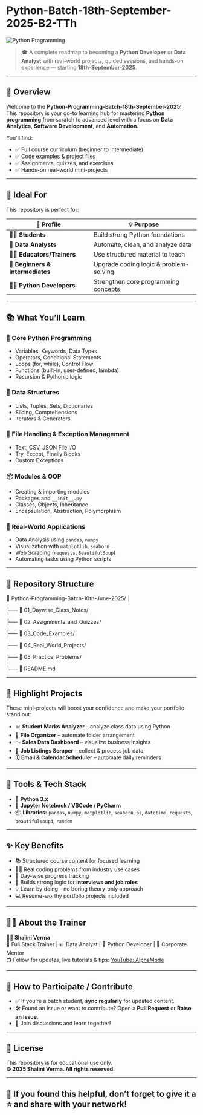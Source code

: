 # Python-Batch-18th-September-2025-B2-TTh

![Python Programming](https://github.com/user-attachments/assets/b23f3e39-f3be-41ab-ae8c-e53c37c9ce80)

> 🎓 A complete roadmap to becoming a **Python Developer** or **Data Analyst** with real-world projects, guided sessions, and hands-on experience — starting **18th-September-2025**.

---

## 📘 Overview

Welcome to the **Python-Programming-Batch-18th-September-2025**!  
This repository is your go-to learning hub for mastering **Python programming** from scratch to advanced level with a focus on **Data Analytics**, **Software Development**, and **Automation**.

You'll find:
- ✅ Full course curriculum (beginner to intermediate)
- ✅ Code examples & project files
- ✅ Assignments, quizzes, and exercises
- ✅ Hands-on real-world mini-projects

---

## 🎯 Ideal For

This repository is perfect for:

| 👤 Profile | 💡 Purpose |
|-----------|------------|
| 👨‍🎓 **Students** | Build strong Python foundations |
| 💼 **Data Analysts** | Automate, clean, and analyze data |
| 👩‍🏫 **Educators/Trainers** | Use structured material to teach |
| 🧠 **Beginners & Intermediates** | Upgrade coding logic & problem-solving |
| 👩‍💻 **Python Developers** | Strengthen core programming concepts |

---

## 📚 What You’ll Learn

### 🧱 Core Python Programming
- Variables, Keywords, Data Types
- Operators, Conditional Statements
- Loops (for, while), Control Flow
- Functions (built-in, user-defined, lambda)
- Recursion & Pythonic logic

### 🧮 Data Structures
- Lists, Tuples, Sets, Dictionaries
- Slicing, Comprehensions
- Iterators & Generators

### 📂 File Handling & Exception Management
- Text, CSV, JSON File I/O
- Try, Except, Finally Blocks
- Custom Exceptions

### 📦 Modules & OOP
- Creating & importing modules
- Packages and `__init__.py`
- Classes, Objects, Inheritance
- Encapsulation, Abstraction, Polymorphism

### 🔬 Real-World Applications
- Data Analysis using `pandas`, `numpy`
- Visualization with `matplotlib`, `seaborn`
- Web Scraping (`requests`, `BeautifulSoup`)
- Automating tasks using Python scripts

---

## 🧪 Repository Structure


📂 Python-Programming-Batch-10th-June-2025/
│

├── 📁 01_Daywise_Class_Notes/

├── 📁 02_Assignments_and_Quizzes/

├── 📁 03_Code_Examples/

├── 📁 04_Real_World_Projects/

├── 📁 05_Practice_Problems/

└── 📄 README.md


---

## 🚀 Highlight Projects

These mini-projects will boost your confidence and make your portfolio stand out:

- 📊 **Student Marks Analyzer** – analyze class data using Python
- 📁 **File Organizer** – automate folder arrangement
- 📉 **Sales Data Dashboard** – visualize business insights
- 🔎 **Job Listings Scraper** – collect & process job data
- 🗓️ **Email & Calendar Scheduler** – automate daily reminders

---

## 🔧 Tools & Tech Stack

- 🐍 **Python 3.x**
- 🧪 **Jupyter Notebook / VSCode / PyCharm**
- 📦 **Libraries:** `pandas`, `numpy`, `matplotlib`, `seaborn`, `os`, `datetime`, `requests`, `beautifulsoup4`, `random`

---

## ✨ Key Benefits

- 📚 Structured course content for focused learning  
- 👨‍💻 Real coding problems from industry use cases  
- 🔁 Day-wise progress tracking  
- 🧠 Builds strong logic for **interviews and job roles**  
- 💡 Learn by doing – no boring theory-only approach  
- 💻 Resume-worthy portfolio projects included

---

## 🧑‍🏫 About the Trainer

**👩‍💻 Shalini Verma**  
🚀 Full Stack Trainer | 📊 Data Analyst | 🐍 Python Developer | 🎤 Corporate Mentor  
📺 Follow for updates, live tutorials & tips: [YouTube: AlphaMode](https://www.youtube.com/@AlphaMode)

---

## 🤝 How to Participate / Contribute

- ✅ If you’re a batch student, **sync regularly** for updated content.
- 🛠️ Found an issue or want to contribute? Open a **Pull Request** or **Raise an Issue**.
- 💬 Join discussions and learn together!

---

## 📌 License

This repository is for educational use only.  
**© 2025 Shalini Verma. All rights reserved.**

---

## 🌟 If you found this helpful, don’t forget to give it a ⭐ and share with your network!

